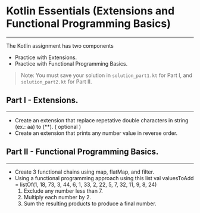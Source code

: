 # Kotlin Essentials (Extensions and Functional Programming Basics)
---
The Kotlin assignment has two components
- Practice with Extensions.
- Practice with Functional Programming Basics.

> Note: You must save your solution in `solution_part1.kt` for Part I, and `solution_part2.kt` for Part II.

## Part I - Extensions.
---
- Create an extension that replace repetative double characters in string (ex.: aa) to (**). ( optional )
- Create an extension that prints any number value in reverse order.

## Part II - Functional Programming Basics.
---
- Create 3 functional chains using map, flatMap, and filter.
- Using a functional programming approach using this list 
  val valuesToAdd = listOf(1, 18, 73, 3, 44, 6, 1, 33, 2, 22, 5, 7, 32, 11, 9, 8, 24)
    1. Exclude any number less than 7.
    2. Multiply each number by 2.
    3. Sum the resulting products to produce a final number.

